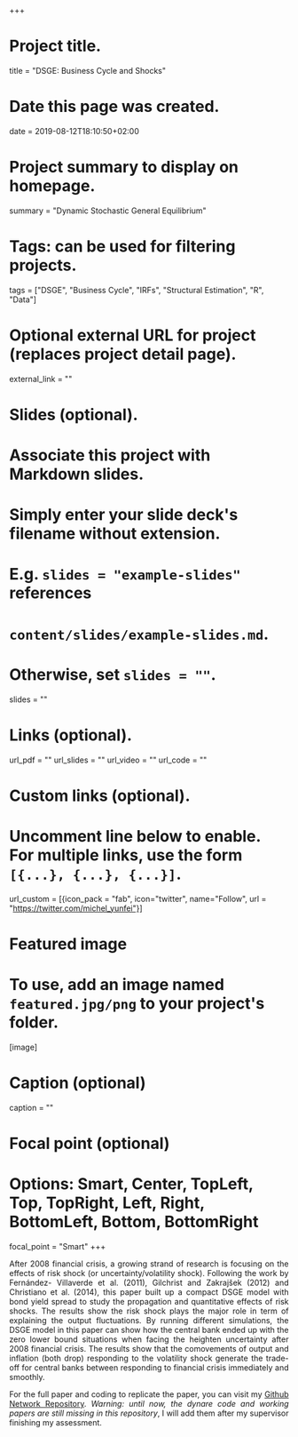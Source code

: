 +++
# Project title.
title = "DSGE: Business Cycle and Shocks"

# Date this page was created.
date = 2019-08-12T18:10:50+02:00

# Project summary to display on homepage.
summary = "Dynamic Stochastic General Equilibrium"

# Tags: can be used for filtering projects.
tags = ["DSGE", "Business Cycle", "IRFs", "Structural Estimation", "R", "Data"]

# Optional external URL for project (replaces project detail page).
external_link = ""

# Slides (optional).
#   Associate this project with Markdown slides.
#   Simply enter your slide deck's filename without extension.
#   E.g. `slides = "example-slides"` references
#   `content/slides/example-slides.md`.
#   Otherwise, set `slides = ""`.
slides = ""

# Links (optional).
url_pdf = ""
url_slides = ""
url_video = ""
url_code = ""

# Custom links (optional).
#   Uncomment line below to enable. For multiple links, use the form `[{...}, {...}, {...}]`.
url_custom = [{icon_pack = "fab", icon="twitter", name="Follow", url = "https://twitter.com/michel_yunfei"}]

# Featured image
# To use, add an image named `featured.jpg/png` to your project's folder.
[image]
  # Caption (optional)
  caption = ""

  # Focal point (optional)
  # Options: Smart, Center, TopLeft, Top, TopRight, Left, Right, BottomLeft, Bottom, BottomRight
  focal_point = "Smart"
+++

<div style="text-align:justify">

After 2008 financial crisis, a growing strand of research is focusing on the effects of risk shock (or uncertainty/volatility shock). Following the work by Fernández- Villaverde et al. (2011), Gilchrist and Zakrajšek (2012) and Christiano et al. (2014), this paper built up a compact DSGE model with bond yield spread to study the propagation and quantitative effects of risk shocks. The results show the risk shock plays the major role in term of explaining the output fluctuations. By running different simulations, the DSGE model in this paper can show how the central bank ended up with the zero lower bound situations when facing the heighten uncertainty after 2008 financial crisis. The results show that the comovements of output and inflation (both drop) responding to the volatility shock generate the trade-off for central banks between responding to financial crisis immediately and smoothly.

For the full paper and coding to replicate the paper, you can visit my [Github Network Repository](https://github.com/Michael-yunfei/DSGE). *Warning: until now, the dynare code and working papers are still missing in this repository*, I will add them after my supervisor finishing my assessment.
